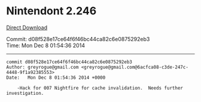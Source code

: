 # Nintendont 2.246
[Direct Download](./Nintendont.zip)

Commit: d08f528e17ce64f6f46bc44ca82c6e0875292eb3  
Time: Mon Dec 8 01:54:36 2014   

-----

```
commit d08f528e17ce64f6f46bc44ca82c6e0875292eb3
Author: greyrogue@gmail.com <greyrogue@gmail.com@6acfca08-c3de-247c-4448-9f1a92385553>
Date:   Mon Dec 8 01:54:36 2014 +0000

    -Hack for 007 Nightfire for cache invalidation.  Needs further investigation.
```
